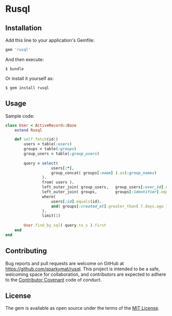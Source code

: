# Rusql

## Installation

Add this line to your application's Gemfile:

```ruby
gem 'rusql'
```

And then execute:

    $ bundle

Or install it yourself as:

    $ gem install rusql

## Usage

Sample code:

```ruby
class User < ActiveRecord::Base
    extend Rusql

    def self.fetch(id:)
        users = table(:users)
        groups = table(:groups)
        group_users = table(:group_users)
        
        query = select( 
                    users[:*],
                    group_concat( groups[:name] ).as(:group_names)
                ).
                from( users ).
                left_outer_join( group_users,   group_users[:user_id].equals( user[:id] ) ).
                left_outer_join( groups,        groups[:identifier].equals( group_users[:group_id] ) ).
                where(
                    users[:id].equals(id).
                    and( groups[:created_at].greater_than( 7.days.ago ) )
                ).
                limit(1)
                
        User.find_by_sql( query.to_s ).first
    end
end
```

## Contributing

Bug reports and pull requests are welcome on GitHub at https://github.com/sparkymat/rusql. This project is intended to be a safe, welcoming space for collaboration, and contributors are expected to adhere to the [Contributor Covenant](http://contributor-covenant.org) code of conduct.


## License

The gem is available as open source under the terms of the [MIT License](http://opensource.org/licenses/MIT).

